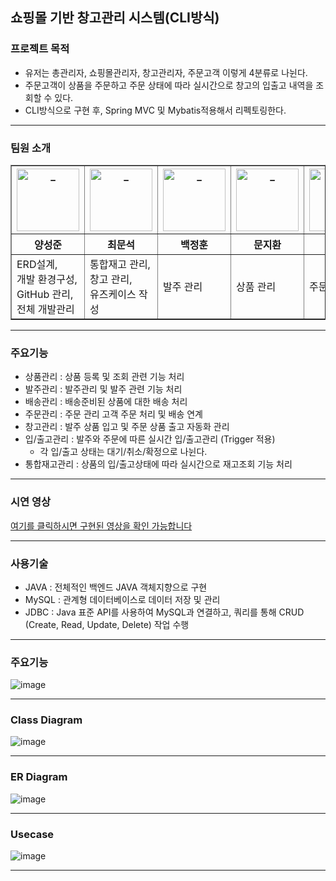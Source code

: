 
<h2>쇼핑몰 기반 창고관리 시스템(CLI방식)</h2>

<h3>프로젝트 목적</h3>
<ul>
<li>유저는 총관리자, 쇼핑몰관리자, 창고관리자, 주문고객 이렇게 4분류로 나뉜다.</li>
<li>주문고객이 상품을 주문하고 주문 상태에 따라 실시간으로 창고의 입출고 내역을 조회할 수 있다.</li>
<li>CLI방식으로 구현 후, Spring MVC 및 Mybatis적용해서 리펙토링한다. </li>
</ul>

---
<h3>팀원 소개</h3>

<table style="border-collapse: collapse; width: 100%;" border="1">
    <thead>
        <tr>
            <th><img src="https://avatars.githubusercontent.com/u/100821691?v=4" width="100px" alt="_"/></th>
            <th><img src="https://avatars.githubusercontent.com/u/148327627?s=64&v=4" width="100px" alt="_"/></th>
            <th><img src="https://avatars.githubusercontent.com/u/74845690?v=4" width="100px" alt="_"/></th>
            <th><img src="https://avatars.githubusercontent.com/u/79977544?v=4" width="100px" alt="_"/></th>
            <th><img src="https://avatars.githubusercontent.com/u/84374546?v=4" width="100px" alt="_"/></th>
            <th><img src="https://avatars.githubusercontent.com/u/152829358?s=64&v=4" width="100px" alt="_"/></th>
        </tr>
        <tr>
            <th style="width: 14%;">양성준</th>
            <th style="width: 14%;">최문석</th>
            <th style="width: 14%;">백정훈</th>
            <th style="width: 14%;">문지환</th>
            <th style="width: 14%;">이도엽</th>
            <th style="width: 14%;">이다혜</th>
        </tr>
    </thead>
    <tbody>
        <tr>
            <td>ERD설계, <br>개발 환경구성, <br>GitHub 관리, <br>전체 개발관리</td>
            <td>통합재고 관리,<br> 창고 관리,<br> 유즈케이스 작성</td>
            <td>발주 관리</td>
            <td>상품 관리</td>
            <td>주문 관리</td>
            <td>배송 관리</td>
        </tr>
    </tbody>
</table>


---
<h3>주요기능</h3>

- 상품관리 : 상품 등록 및 조회 관련 기능 처리
- 발주관리 : 발주관리 및 발주 관련 기능 처리
- 배송관리 : 배송준비된 상품에 대한 배송 처리
- 주문관리 : 주문 관리 고객 주문 처리 및 배송 연계
- 창고관리 : 발주 상품 입고 및 주문 상품 출고 자동화 관리
- 입/출고관리 : 발주와 주문에 따른 실시간 입/출고관리 (Trigger 적용)
  - 각 입/출고 상태는 대기/취소/확정으로 나뉜다.
- 통합재고관리 : 상품의 입/출고상태에 따라 실시간으로 재고조회 기능 처리

---
### 시연 영상

[여기를 클릭하시면 구현된 영상을 확인 가능합니다]([https://www.youtube.com/watch?v=cJ7K8-btvWc](https://youtu.be/3EDp340JiCI))

---
### 사용기술

- JAVA : 전체적인 백엔드 JAVA 객체지향으로 구현
- MySQL : 관계형 데이터베이스로 데이터 저장 및 관리
- JDBC : Java 표준 API를 사용하여 MySQL과 연결하고, 쿼리를 통해 CRUD (Create, Read, Update, Delete) 작업 수행

---
### 주요기능 
![image](https://github.com/ysJun0608/ssg-team2-sellpick/assets/100821691/f0669814-9edc-49db-83c9-6db3d72ebd0c)


---
### Class Diagram
![image](https://github.com/ysJun0608/ssg-team2-sellpick/assets/100821691/f9f85ddf-a7d1-46ac-813b-202dcf2ab279)


---
### ER Diagram
![image](https://github.com/ysJun0608/ssg-team2-sellpick/assets/100821691/8557fccb-2398-45ac-94c7-1f1841a82321)


---
### Usecase
![image](https://github.com/ysJun0608/ssg-team2-sellpick/assets/100821691/5046d7e9-5134-4493-80ae-b5bcc690f1eb)



---
